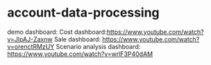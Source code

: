 # account-data-processing
demo dashboard:
Cost dashboard:https://www.youtube.com/watch?v=JlpAJ-Zaxnw
Sale dashboard: https://www.youtube.com/watch?v=orenctRMzUY
Scenario analysis dashboard: https://www.youtube.com/watch?v=wrlF3P40dAM
